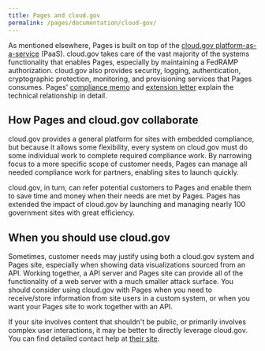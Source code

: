 ```yaml
---
title: Pages and cloud.gov
permalink: /pages/documentation/cloud-gov/
---
```


As mentioned elsewhere, Pages is built on top of the [cloud.gov platform-as-a-service]() (PaaS). cloud.gov takes care of the vast majority of the systems functionality that enables Pages, especially by maintaining a FedRAMP authorization. cloud.gov also provides security, logging, authentication, cryptographic protection, monitoring, and provisioning services that Pages consumes. Pages' [compliance memo](/assets/documents/pages-compliance-memo.pdf) and [extension letter](/assets/documents/Federalist-ATO-Extension-Letter.pdf) explain the technical relationship in detail.

## How Pages and cloud.gov collaborate

cloud.gov provides a general platform for sites with embedded compliance, but because it allows some flexibility, every system on cloud.gov must do some individual work to complete required compliance work. By narrowing focus to a more specific scope of customer needs, Pages can manage all needed compliance work for partners, enabling sites to launch quickly.

cloud.gov, in turn, can refer potential customers to Pages and enable them to save time and money when their needs are met by Pages. Pages has extended the impact of cloud.gov by launching and managing nearly 100 government sites with great efficiency.

## When you should use cloud.gov

Sometimes, customer needs may justify using both a cloud.gov system and Pages site, especially when showing data visualizations sourced from an API. Working together, a API server and Pages site can provide all of the functionality of a web server with a much smaller attack surface. You should consider using cloud.gov with Pages when you need to receive/store information from site users in a custom system, or when you want your Pages site to work together with an API.

If your site involves content that shouldn't be public, or primarily involves complex user interactions, it may be better to directly leverage cloud.gov. You can find detailed contact help at [their site](/docs/help/).
